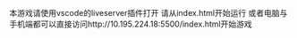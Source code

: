 本游戏请使用vscode的liveserver插件打开
请从index.html开始运行
或者电脑与手机端都可以直接访问http://10.195.224.18:5500/index.html开始游戏
